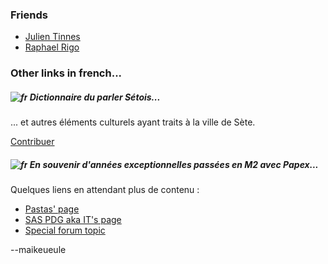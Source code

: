 <?
  include('html.php');
  html_content();
?>

<h3>Friends</h3>

<ul>
<li><a href="http://cr0.org/">Julien Tinnes</a></li>
<li><a href="http://syscall.eu/progs/">Raphael Rigo</a></li>
</ul>

<h3>Other links in french...</h3>

<h5><img src='images/fr.png' alt='fr'/> Dictionnaire du parler Sétois...</h5>
<p>... et autres éléments culturels ayant traits à la ville de Sète.</p>
<p> <a href='http://jordan.auge.free.fr/sete'>Contribuer</a></p>

<h5> <img src='images/fr.png' alt='fr'/> En souvenir d'années exceptionnelles passées en M2 avec Papex...</h5>

<p> Quelques liens en attendant plus de contenu :</p>
<ul>
<li><a
href='http://www.math.sciences.univ-nantes.fr/~cassanas/papex.html'>Pastas' page</a></li>
<li><a href='http://papex.ifrance.com/'>SAS PDG aka IT's page</a></li>
<li><a
href='http://les-mathematiques.u-strasbg.fr/phorum5/read.php?9,254059,page=1'>Special
forum topic</a></li>
</ul>
--maikeueule
</p>

<? html_panel(); ?>

<? html_footer(); ?>
